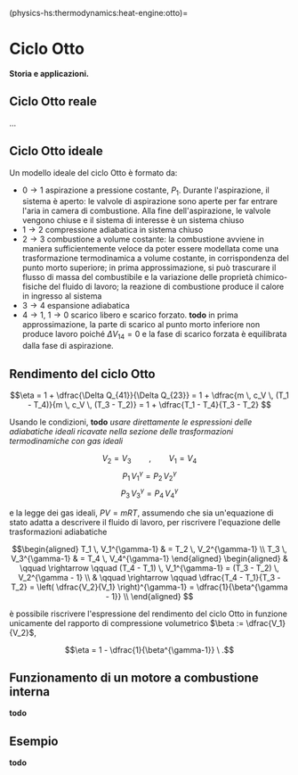 (physics-hs:thermodynamics:heat-engine:otto)=
# Ciclo Otto

**Storia e applicazioni.**

## Ciclo Otto reale
...

## Ciclo Otto ideale
Un modello ideale del ciclo Otto è formato da:
- $0 \rightarrow 1$ aspirazione a pressione costante, $P_1$. Durante l'aspirazione, il sistema è aperto: le valvole di aspirazione sono aperte per far entrare l'aria in camera di combustione. Alla fine dell'aspirazione, le valvole vengono chiuse e il sistema di interesse è un sistema chiuso
- $1 \rightarrow 2$ compressione adiabatica in sistema chiuso
- $2 \rightarrow 3$ combustione a volume costante: la combustione avviene in maniera sufficientemente veloce da poter essere modellata come una trasformazione termodinamica a volume costante, in corrispondenza del punto morto superiore; in prima approssimazione, si può trascurare il flusso di massa del combustibile e la variazione delle proprietà chimico-fisiche del fluido di lavoro; la reazione di combustione produce il calore in ingresso al sistema
- $3 \rightarrow 4$ espansione adiabatica
- $4 \rightarrow 1$, $1 \rightarrow 0$ scarico libero e scarico forzato. **todo** in prima approssimazione, la parte di scarico al punto morto inferiore non produce lavoro poiché $\Delta V_{14} = 0$ e la fase di scarico forzata è equilibrata dalla fase di aspirazione. 

## Rendimento del ciclo Otto


$$\eta = 1 + \dfrac{\Delta Q_{41}}{\Delta Q_{23}}
       = 1 + \dfrac{m \, c_V \, (T_1 - T_4)}{m \, c_V \, (T_3 - T_2)}
       = 1 + \dfrac{T_1 - T_4}{T_3 - T_2}
$$

Usando le condizioni, **todo** *usare direttamente le espressioni delle adiabatiche ideali ricavate nella sezione delle trasformazioni termodinamiche con gas ideali*

$$V_2 = V_3 \qquad , \qquad V_1 = V_4$$
$$P_1 \, V_1^{\gamma} = P_2 \, V_2^{\gamma}$$
$$P_3 \, V_3^{\gamma} = P_4 \, V_4^{\gamma}$$

e la legge dei gas ideali, $P V = m R T$, assumendo che sia un'equazione di stato adatta a descrivere il fluido di lavoro, per riscrivere l'equazione delle trasformazioni adiabatiche

$$\begin{aligned}
  T_1 \, V_1^{\gamma-1} & = T_2 \, V_2^{\gamma-1} \\
  T_3 \, V_3^{\gamma-1} & = T_4 \, V_4^{\gamma-1}
\end{aligned}
\begin{aligned}
  & \qquad \rightarrow \qquad  (T_4 - T_1) \, V_1^{\gamma-1} = (T_3 - T_2) \, V_2^{\gamma - 1} \\
  & \qquad \rightarrow \qquad  \dfrac{T_4 - T_1}{T_3 - T_2} = \left( \dfrac{V_2}{V_1} \right)^{\gamma-1} = \dfrac{1}{\beta^{\gamma - 1}} \\
\end{aligned}
$$

è possibile riscrivere l'espressione del rendimento del ciclo Otto in funzione unicamente del rapporto di compressione volumetrico $\beta := \dfrac{V_1}{V_2}$,

$$\eta = 1 - \dfrac{1}{\beta^{\gamma-1}} \ .$$

## Funzionamento di un motore a combustione interna
**todo**

## Esempio
**todo**

